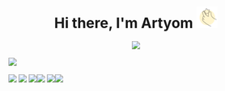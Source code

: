 <h1 align="center">Hi there, I'm Artyom
<img src="./img-greeting/github-title-img.png" height="42"/></h1>
<p align="center">
<img src="https://readme-typing-svg.demolab.com/?lines=Computer+science+student%2C+web+developer&font=Fira%20Code&size=16&center=true&width=380&height=30&duration=4000&pause=5000">
</p>
<p align="left"><img src="https://komarev.com/ghpvc/?username=DumblD"></p>
<img src="https://activity-graph.herokuapp.com/graph?username=DumblD&theme=minimal">
<img src="http://github-profile-summary-cards.vercel.app/api/cards/profile-details?username=DumblD&theme=default">
<div style="display: inline-block"><img src="http://github-profile-summary-cards.vercel.app/api/cards/repos-per-language?username=DumblD&theme=default"><img src="http://github-profile-summary-cards.vercel.app/api/cards/most-commit-language?username=DumblD&theme=default"></div>
<div style="display: inline-block"><img src="http://github-profile-summary-cards.vercel.app/api/cards/stats?username=DumblD&theme=default"><img src="http://github-profile-summary-cards.vercel.app/api/cards/productive-time?username=DumblD&theme=default&utcOffset=3"></div>
<!--
**DumblD/DumblD** is a ✨ _special_ ✨ repository because its `README.md` (this file) appears on your GitHub profile.

Here are some ideas to get you started:

- 🔭 I’m currently working on ...
- 🌱 I’m currently learning ...
- 👯 I’m looking to collaborate on ...
- 🤔 I’m looking for help with ...
- 💬 Ask me about ...
- 📫 How to reach me: ...
- 😄 Pronouns: ...
- ⚡ Fun fact: ...
-->
